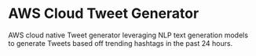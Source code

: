 # AWS Cloud Tweet Generator
AWS cloud native Tweet generator leveraging NLP text generation models to generate Tweets based off trending hashtags in the past 24 hours.
